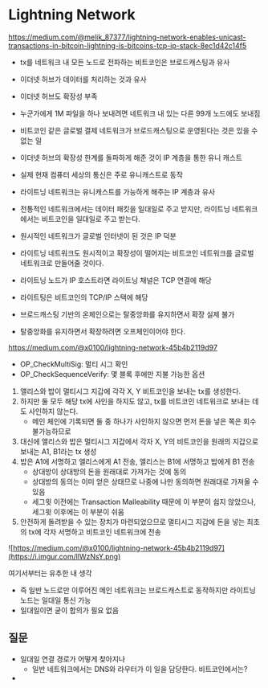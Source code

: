 # Lightning Network

https://medium.com/@melik_87377/lightning-network-enables-unicast-transactions-in-bitcoin-lightning-is-bitcoins-tcp-ip-stack-8ec1d42c14f5

- tx를 네트워크 내 모든 노드로 전파하는 비트코인은 브로드캐스팅과 유사
- 이더넷 허브가 데이터를 처리하는 것과 유사

- 이더넷 허브도 확장성 부족
- 누군가에게 1M 파일을 하나 보내려면 네트워크 내 있는 다른 99개 노드에도 보내짐
- 비트코인 같은 글로벌 결제 네트워크가 브로드캐스팅으로 운영된다는 것은 있을 수 없는 일

- 이더넷 허브의 확장성 한계를 돌파하게 해준 것이 IP 계층을 통한 유니 캐스트
- 실제 현재 컴퓨터 세상의 통신은 주로 유니캐스트로 동작
- 라이트닝 네트워크는 유니캐스트를 가능하게 해주는 IP 계층과 유사

- 전통적인 네트워크에서는 데이터 패킷을 일대일로 주고 받지만, 라이트닝 네트워크에서는 비트코인을 일대일로 주고 받는다.
- 원시적인 네트워크가 글로벌 인터넷이 된 것은 IP 덕분
- 라이트닝 네트워크도 원시적이고 확장성이 떨어지는 비트코인 네트워크를 글로벌 네트워크로 만들어줄 것이다.

- 라이트닝 노드가 IP 호스트라면 라이트닝 채널은 TCP 연결에 해당

- 라이트팅은 비트코인의 TCP/IP 스택에 해당

- 브로드캐스팅 기반의 온체인으로는 탈중앙화를 유지하면서 확장 실제 불가
- 탈중앙화를 유지하면서 확장하려면 오프체인이어야 한다.

https://medium.com/@x0100/lightning-network-45b4b2119d97

- OP_CheckMultiSig: 멀티 시그 확인
- OP_CheckSequenceVerify: 몇 블록 후에만 지불 가능한 옵션

1. 앨리스와 밥이 멀티시그 지갑에 각각 X, Y 비트코인을 보내는 tx를 생성한다.
2. 하지만 둘 모두 해당 tx에 사인을 하지도 않고, tx를 비트코인 네트워크로 보내는 데도 사인하지 않는다.
    - 메인 체인에 기록되면 둘 중 하나가 사인하지 않으면 먼저 돈을 넣은 쪽은 회수 불가능하므로
3. 대신에 앨리스와 밥은 멀티시그 지갑에서 각자 X, Y의 비트코인을 원래의 지갑으로 보내는 A1, B1라는 tx 생성
4. 밥은 A1에 서명하고 앨리스에게 A1 전송, 앨리스는 B1에 서명하고 밥에게 B1 전송
    - 상대방이 상대방의 돈을 원래대로 가져가는 것에 동의
    - 상대방의 동의는 이미 얻은 상태므로 나중에 나만 동의하면 원래대로 가져올 수 있음
    - 세그윗 이전에는 Transaction Malleability 때문에 이 부분이 쉽지 않았으나, 세그윗 이후에는 이 부분이 쉬움
5. 안전하게 돌려받을 수 있는 장치가 마련되었으므로 멀티시그 지갑에 돈을 넣는 최초의 tx에 각자 서명하고 비트코인 네트워크에 전송

![https://medium.com/@x0100/lightning-network-45b4b2119d97](https://i.imgur.com/llWzNsY.png)


여기서부터는 유추한 내 생각

- 즉 일반 노드로만 이루어진 메인 네트워크는 브로드캐스트로 동작하지만 라이트닝 노드는 일대일 통신 가능
- 일대일이면 굳이 합의가 필요 없음

## 질문

- 일대일 연결 경로가 어떻게 찾아지나
    - 일반 네트워크에서는 DNS와 라우터가 이 일을 담당한다. 비트코인에서는?
- 
